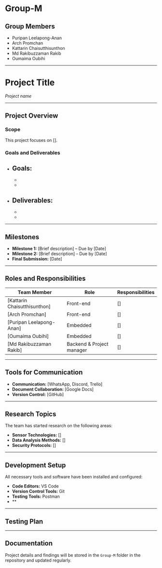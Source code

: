 # Group-M
## Group Members
- Puripan Leelapong-Anan
- Arch Promchan
- Kattarin Chaisutthisunthon
- Md Rakibuzzaman Rakib
- Oumaima Oubihi
---
# **Project Title**  
*Project name*

---

## Project Overview  

### **Scope**  
This project focuses on [].  

### **Goals and Deliverables**  
- **Goals:**  
  - 
  -   
  -   

- **Deliverables:**  
  - 
  -   
  -   

---

## Milestones  
- **Milestone 1:** [Brief description] – Due by [Date]  
- **Milestone 2:** [Brief description] – Due by [Date]  
- **Final Submission:** [Date]  

---

## Roles and Responsibilities  
| **Team Member** | **Role**       | **Responsibilities**          |  
|------------------|----------------|--------------------------------|  
| [Kattarin Chaisutthisunthon]  | Front-end           | []            |  
| [Arch Promchan]               | Front-end           | []            |  
| [Puripan Leelapong-Anan]      | Embedded            | []            |  
| [Oumaima Oubihi]              | Embedded            | []            |  
| [Md Rakibuzzaman Rakib]       | Backend & Project manager  | []     |  

---

## Tools for Communication  
- **Communication:** [WhatsApp, Discord, Trello]  
- **Document Collaboration:** [Google Docs]  
- **Version Control:** [GitHub]  

---

## Research Topics  
The team has started research on the following areas:  
- **Sensor Technologies:** []  
- **Data Analysis Methods:** []  
- **Security Protocols:** []  

---

## Development Setup  
All necessary tools and software have been installed and configured:  
- **Code Editors:** VS Code
- **Version Control Tools:** Git  
- **Testing Tools:** Postman
- **

---

## Testing Plan  

---

## Documentation  
Project details and findings will be stored in the `Group-M` folder in the repository and updated regularly.  

